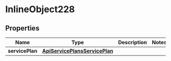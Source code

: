 

# InlineObject228

## Properties

Name | Type | Description | Notes
------------ | ------------- | ------------- | -------------
**servicePlan** | [**ApiServicePlansServicePlan**](ApiServicePlansServicePlan.md) |  | 



